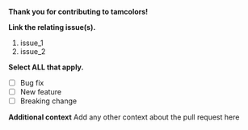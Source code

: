**Thank you for contributing to tamcolors!**

**Link the relating issue(s).**
1. issue_1
2. issue_2

**Select ALL that apply.**
- [ ] Bug fix
- [ ] New feature
- [ ] Breaking change

**Additional context**
Add any other context about the pull request here
